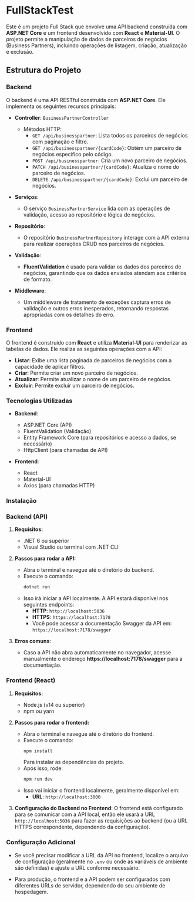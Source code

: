 # FullStackTest

Este é um projeto Full Stack que envolve uma API backend construída com **ASP.NET Core** e um frontend desenvolvido com **React** e **Material-UI**. O projeto permite a manipulação de dados de parceiros de negócios (Business Partners), incluindo operações de listagem, criação, atualização e exclusão.

## Estrutura do Projeto

### Backend

O backend é uma API RESTful construída com **ASP.NET Core**. Ele implementa os seguintes recursos principais:

- **Controller**: `BusinessPartnerController`
    - Métodos HTTP:
        - `GET /api/businesspartner`: Lista todos os parceiros de negócios com paginação e filtro.
        - `GET /api/businesspartner/{cardCode}`: Obtém um parceiro de negócios específico pelo código.
        - `POST /api/businesspartner`: Cria um novo parceiro de negócios.
        - `PATCH /api/businesspartner/{cardCode}`: Atualiza o nome do parceiro de negócios.
        - `DELETE /api/businesspartner/{cardCode}`: Exclui um parceiro de negócios.
  
- **Serviços**:
    - O serviço `BusinessPartnerService` lida com as operações de validação, acesso ao repositório e lógica de negócios.

- **Repositório**:
    - O repositório `BusinessPartnerRepository` interage com a API externa para realizar operações CRUD nos parceiros de negócios.

- **Validação**:
    - **FluentValidation** é usado para validar os dados dos parceiros de negócios, garantindo que os dados enviados atendam aos critérios de formato.

- **Middleware**:
    - Um middleware de tratamento de exceções captura erros de validação e outros erros inesperados, retornando respostas apropriadas com os detalhes do erro.

### Frontend

O frontend é construído com **React** e utiliza **Material-UI** para renderizar as tabelas de dados. Ele realiza as seguintes operações com a API:

- **Listar**: Exibe uma lista paginada de parceiros de negócios com a capacidade de aplicar filtros.
- **Criar**: Permite criar um novo parceiro de negócios.
- **Atualizar**: Permite atualizar o nome de um parceiro de negócios.
- **Excluir**: Permite excluir um parceiro de negócios.

### Tecnologias Utilizadas

- **Backend**:
    - ASP.NET Core (API)
    - FluentValidation (Validação)
    - Entity Framework Core (para repositórios e acesso a dados, se necessário)
    - HttpClient (para chamadas de API)

- **Frontend**:
    - React
    - Material-UI
    - Axios (para chamadas HTTP)

### Instalação


### Backend (API)
1. **Requisitos:**
   - .NET 6 ou superior
   - Visual Studio ou terminal com .NET CLI

2. **Passos para rodar a API:**
   - Abra o terminal e navegue até o diretório do backend.
   - Execute o comando:
     ```bash
     dotnet run
     ```
   - Isso irá iniciar a API localmente. A API estará disponível nos seguintes endpoints:
     - **HTTP**: `http://localhost:5036`
     - **HTTPS**: `https://localhost:7178`
     - Você pode acessar a documentação Swagger da API em: `https://localhost:7178/swagger`

3. **Erros comuns**:
   - Caso a API não abra automaticamente no navegador, acesse manualmente o endereço **https://localhost:7178/swagger** para a documentação.

### Frontend (React)

1. **Requisitos:**
   - Node.js (v14 ou superior)
   - npm ou yarn

2. **Passos para rodar o frontend:**
   - Abra o terminal e navegue até o diretório do frontend.
   - Execute o comando:
     ```bash
     npm install
     ```
     Para instalar as dependências do projeto.
   - Após isso, rode:
     ```bash
     npm run dev
     ```
   - Isso vai iniciar o frontend localmente, geralmente disponível em:
     - **URL**: `http://localhost:3000`

3. **Configuração do Backend no Frontend**:
   O frontend está configurado para se comunicar com a API local, então ele usará a URL `http://localhost:5036` para fazer as requisições ao backend (ou a URL HTTPS correspondente, dependendo da configuração).

### Configuração Adicional

- Se você precisar modificar a URL da API no frontend, localize o arquivo de configuração (geralmente no `.env` ou onde as variáveis de ambiente são definidas) e ajuste a URL conforme necessário.
  
- Para produção, o frontend e a API podem ser configurados com diferentes URLs de servidor, dependendo do seu ambiente de hospedagem.





